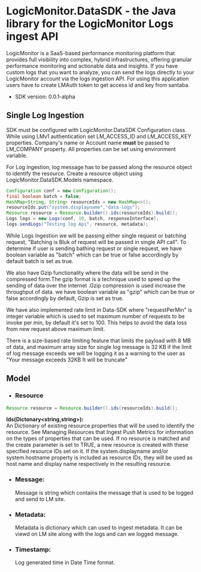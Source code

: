 # LogicMonitor.DataSDK - the Java library for the LogicMonitor Logs ingest API

LogicMonitor is a SaaS-based performance monitoring platform that provides full visibility into
complex, hybrid infrastructures, offering granular performance monitoring and actionable data and
insights. If you have custom logs that you want to analyze, you can send the logs directly to your LogicMonitor account via the logs ingestion API. 
For using this application users have to create LMAuth token to get access id and
key from santaba.

- SDK version: 0.0.1-alpha

<a name = "Single Log Ingestion"></a>

## Single Log Ingestion

SDK must be configured with LogicMonitor.DataSDK Configuration class. While using LMv1 authentication set LM_ACCESS_ID and
LM_ACCESS_KEY properties. Company's name or Account
name <b>must</b> be passed to LM_COMPANY property. All properties can be set using environment variable.

For Log ingestion, log message has to be passed along the resource object to identify the
resource. Create a resource object using LogicMonitor.DataSDK.Models namespace.



```java
Configuration conf = new Configuration();
final boolean batch = false;
HashMap<String, String> resourceIds = new HashMap<>();
resourceIds.put("system.displayname","data-logs");
Resource resource = Resource.builder().ids(resourceIds).build();
Logs logs = new Logs(conf, 10, batch, responseInterface);
logs.sendLogs("Testing log Api", resource, metadata);
```

While Logs Ingestion we will be passing either single request or batching request, "Batching is Bluk of request will be passed in single API call". 
To determine if user is sending bathing request or single request, we have boolean variable as "batch" which can be true or false accordingly by default batch is set as true.

We also have Gzip functionality where the data will be send in the compressed form.The gzip format is a technique used to speed up the sending of data over the internet .Gzip compression is used increase the throughput of data. we have boolean variable as "gzip" which can be true or false accordingly by default, Gzip is set as true.

We have also implemented rate limit in Data-SDK where "requestPerMin" is integer variable which is used to set maximum number of requests to be invoke per min, by default it's set to 100. This helps to avoid the data loss from new request above maximum limit.

There is a size-based rate limiting feature that limits the payload with 8 MB of data, and maximum array size for single log message is 32 KB if the limit of log message exceeds we will be logging it as a warning to the user as "Your message exceeds 32KB It will be truncate"

<a name="Model"></a>

## Model

- ### Resource

```java
Resource resource = Resource.builder().ids(resourceIds).build();
```

  <b>Ids(Dictonary<string,string>):</b> 
  <br>
  An Dictionary of existing resource properties that will be
  used to identify the resource. See Managing Resources that Ingest Push Metrics for information on
  the types of properties that can be used. If no resource is matched and the create parameter is set
  to TRUE, a new resource is created with these specified resource IDs set on it. If the
  system.displayname and/or system.hostname property is included as resource IDs, they will be used as
  host name and display name respectively in the resulting resource.

- ### Message:
  Message is string which contains the message that is used to be logged and send to LM site.

- ### Metadata:
  Metadata is dictionary which can used to ingest metadata. It can be viewd on LM site along with the
  logs and can we logged message.

- ### Timestamp:
  Log generated time in Date Time format.


